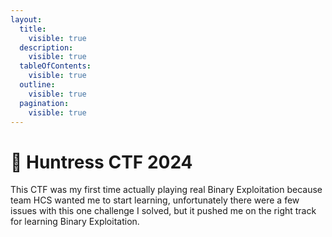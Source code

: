 ```yaml
---
layout:
  title:
    visible: true
  description:
    visible: true
  tableOfContents:
    visible: true
  outline:
    visible: true
  pagination:
    visible: true
---
```


# 🏹 Huntress CTF 2024

This CTF was my first time actually playing real Binary Exploitation because team HCS wanted me to start learning, unfortunately there were a few issues with this one challenge I solved, but it pushed me on the right track for learning Binary Exploitation.
